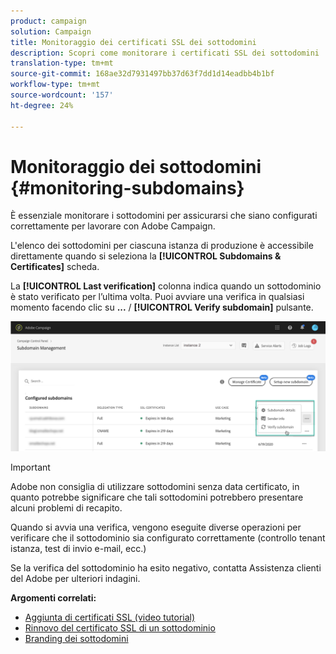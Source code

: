 ```yaml
---
product: campaign
solution: Campaign
title: Monitoraggio dei certificati SSL dei sottodomini
description: Scopri come monitorare i certificati SSL dei sottodomini
translation-type: tm+mt
source-git-commit: 168ae32d7931497bb37d63f7dd1d14eadbb4b1bf
workflow-type: tm+mt
source-wordcount: '157'
ht-degree: 24%

---
```



# Monitoraggio dei sottodomini {#monitoring-subdomains}

È essenziale monitorare i sottodomini per assicurarsi che siano configurati correttamente per lavorare con  Adobe Campaign.

L&#39;elenco dei sottodomini per ciascuna istanza di produzione è accessibile direttamente quando si seleziona la **[!UICONTROL Subdomains & Certificates]** scheda.

La **[!UICONTROL Last verification]** colonna indica quando un sottodominio è stato verificato per l’ultima volta. Puoi avviare una verifica in qualsiasi momento facendo clic su **...** / **[!UICONTROL Verify subdomain]** pulsante.

![](assets/subdomain_verification.png)

>[!IMPORTANT]
>
> Adobe non consiglia di utilizzare sottodomini senza data certificato, in quanto potrebbe significare che tali sottodomini potrebbero presentare alcuni problemi di recapito.

Quando si avvia una verifica, vengono eseguite diverse operazioni per verificare che il sottodominio sia configurato correttamente (controllo tenant istanza, test di invio e-mail, ecc.)

Se la verifica del sottodominio ha esito negativo, contatta  Assistenza clienti del Adobe per ulteriori indagini.

**Argomenti correlati:**

* [Aggiunta di certificati SSL (video tutorial)](https://docs.adobe.com/content/help/en/campaign-learn/campaign-standard-tutorials/administrating/control-panel/adding-ssl-certificates.html)
* [Rinnovo del certificato SSL di un sottodominio](../../subdomains-certificates/using/renewing-subdomain-certificate.md)
* [Branding dei sottodomini](../../subdomains-certificates/using/subdomains-branding.md)
